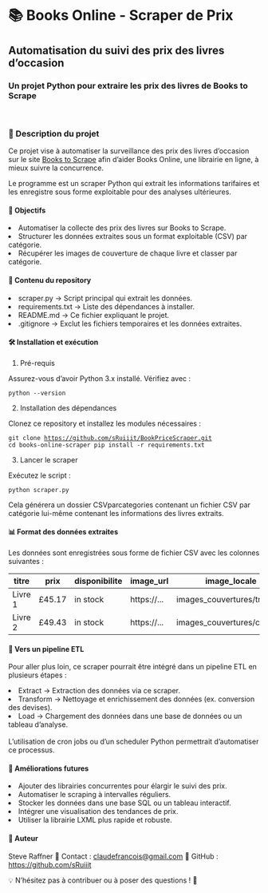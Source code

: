 <h1> 📚 Books Online - Scraper de Prix </h1>

<h2>Automatisation du suivi des prix des livres d’occasion</h2>
<h3>Un projet Python pour extraire les prix des livres de Books to Scrape</h3>

<br>

<h3>📝 Description du projet</h3>

Ce projet vise à automatiser la surveillance des prix des livres d’occasion sur le site [Books to Scrape](https://books.toscrape.com) afin d’aider Books Online, une librairie en ligne, à mieux suivre la concurrence.

Le programme est un scraper Python qui extrait les informations tarifaires et les enregistre sous forme exploitable pour des analyses ultérieures.

<h4>🎯 Objectifs</h4>
<li>Automatiser la collecte des prix des livres sur Books to Scrape.</li>
<li>Structurer les données extraites sous un format exploitable (CSV) par catégorie.</li>
<li>Récupérer les images de couverture de chaque livre et classer par catégorie.</li>

<h4>📂 Contenu du repository</h4>
<li>scraper.py → Script principal qui extrait les données.</li>
<li>requirements.txt → Liste des dépendances à installer.</li>
<li>README.md → Ce fichier expliquant le projet.</li>
<li>.gitignore → Exclut les fichiers temporaires et les données extraites.</li>

<h4>🛠️ Installation et exécution</h4>

1. Pré-requis

Assurez-vous d’avoir Python 3.x installé. Vérifiez avec :

<code>python --version</code>

2. Installation des dépendances

Clonez ce repository et installez les modules nécessaires :

<code>git clone https://github.com/sRuiiit/BookPriceScraper.git
cd books-online-scraper
pip install -r requirements.txt</code>

3. Lancer le scraper

Exécutez le script :

<code>python scraper.py</code>

Cela générera un dossier CSVparcategories contenant un fichier CSV par catégorie lui-même contenant les informations des livres extraits.

<h4>📊 Format des données extraites</h4>

Les données sont enregistrées sous forme de fichier CSV avec les colonnes suivantes :


| titre   | prix   | disponibilite | image_url   | image_locale                  |
|---------|--------|---------------|-------------|-------------------------------|
| Livre 1 | £45.17 | in stock      | https://... | images_couvertures/travel/... |
| Livre 2 | £49.43 | in stock      | https://... | images_couvertures/cat.../... |

<h4>🔧 Vers un pipeline ETL</h4>

Pour aller plus loin, ce scraper pourrait être intégré dans un pipeline ETL en plusieurs étapes :
<li>Extract → Extraction des données via ce scraper.</li>
<li>Transform → Nettoyage et enrichissement des données (ex. conversion des devises).</li>
<li>Load → Chargement des données dans une base de données ou un tableau d’analyse.</li>
<br>
L’utilisation de cron jobs ou d’un scheduler Python permettrait d’automatiser ce processus.

<h4>🚀 Améliorations futures</h4>
<li>Ajouter des librairies concurrentes pour élargir le suivi des prix.</li>
<li>Automatiser le scraping à intervalles réguliers.</li>
<li>Stocker les données dans une base SQL ou un tableau interactif.</li>
<li>Intégrer une visualisation des tendances de prix.</li>
<li>Utiliser la librairie LXML plus rapide et robuste.</li>

<h4>👤 Auteur</h4>

Steve Raffner
📩 Contact : claudefrancois@gmail.com
🔗 GitHub : https://github.com/sRuiiit

💡 N’hésitez pas à contribuer ou à poser des questions ! 🚀
